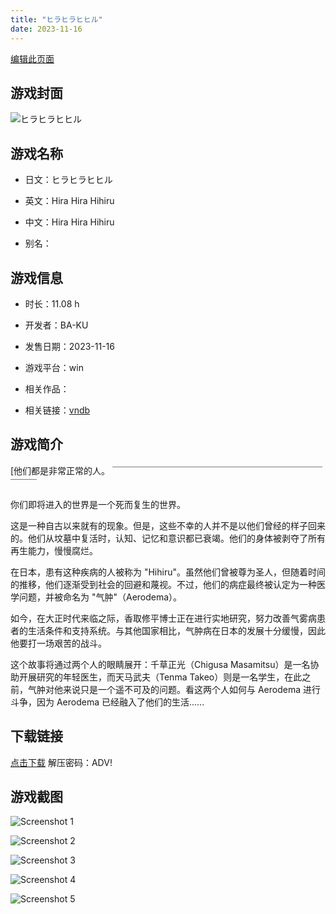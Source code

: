 ```yaml
---
title: "ヒラヒラヒヒル"
date: 2023-11-16
---
```

[编辑此页面](https://github.com/ACG-3/ADV3-source/blob/main/source/_posts/games/%E3%83%92%E3%83%A9%E3%83%92%E3%83%A9%E3%83%92%E3%83%92%E3%83%AB.md)

## 游戏封面

![ヒラヒラヒヒル](https%3A//pan.timero.xyz/onedrive/img_lib_001/%E3%83%92%E3%83%A9%E3%83%92%E3%83%A9%E3%83%92%E3%83%92%E3%83%AB_cover.avif)


## 游戏名称

- 日文：ヒラヒラヒヒル
- 英文：Hira Hira Hihiru
- 中文：Hira Hira Hihiru

- 别名：


## 游戏信息

- 时长：11.08 h
- 开发者：BA-KU
- 发售日期：2023-11-16
- 游戏平台：win
- 相关作品：

- 相关链接：[vndb](https://vndb.org/v38429)


## 游戏简介

[他们都是非常正常的人。
￣￣￣￣￣￣￣￣￣￣￣￣￣￣￣￣￣￣￣￣￣￣￣￣￣￣￣

你们即将进入的世界是一个死而复生的世界。

这是一种自古以来就有的现象。但是，这些不幸的人并不是以他们曾经的样子回来的。他们从坟墓中复活时，认知、记忆和意识都已衰竭。他们的身体被剥夺了所有再生能力，慢慢腐烂。

在日本，患有这种疾病的人被称为 "Hihiru"。虽然他们曾被尊为圣人，但随着时间的推移，他们逐渐受到社会的回避和蔑视。不过，他们的病症最终被认定为一种医学问题，并被命名为 "气肿"（Aerodema）。

如今，在大正时代来临之际，香取修平博士正在进行实地研究，努力改善气雾病患者的生活条件和支持系统。与其他国家相比，气肿病在日本的发展十分缓慢，因此他要打一场艰苦的战斗。

这个故事将通过两个人的眼睛展开：千草正光（Chigusa Masamitsu）是一名协助开展研究的年轻医生，而天马武夫（Tenma Takeo）则是一名学生，在此之前，气肿对他来说只是一个遥不可及的问题。看这两个人如何与 Aerodema 进行斗争，因为 Aerodema 已经融入了他们的生活......




## 下载链接

[点击下载](https://pan.timero.xyz/onedrive/adv_lib_001/%E3%83%92%E3%83%A9%E3%83%92%E3%83%A9%E3%83%92%E3%83%92%E3%83%AB)
解压密码：ADV!


## 游戏截图


![Screenshot 1](https%3A//pan.timero.xyz/onedrive/img_lib_001/%E3%83%92%E3%83%A9%E3%83%92%E3%83%A9%E3%83%92%E3%83%92%E3%83%AB_Screenshot_1.avif)

![Screenshot 2](https%3A//pan.timero.xyz/onedrive/img_lib_001/%E3%83%92%E3%83%A9%E3%83%92%E3%83%A9%E3%83%92%E3%83%92%E3%83%AB_Screenshot_2.avif)

![Screenshot 3](https%3A//pan.timero.xyz/onedrive/img_lib_001/%E3%83%92%E3%83%A9%E3%83%92%E3%83%A9%E3%83%92%E3%83%92%E3%83%AB_Screenshot_3.avif)

![Screenshot 4](https%3A//pan.timero.xyz/onedrive/img_lib_001/%E3%83%92%E3%83%A9%E3%83%92%E3%83%A9%E3%83%92%E3%83%92%E3%83%AB_Screenshot_4.avif)

![Screenshot 5](https%3A//pan.timero.xyz/onedrive/img_lib_001/%E3%83%92%E3%83%A9%E3%83%92%E3%83%A9%E3%83%92%E3%83%92%E3%83%AB_Screenshot_5.avif)

